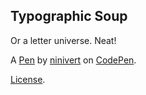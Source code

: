 Typographic Soup
----------------
Or a letter universe. Neat!

A [Pen](http://codepen.io/ninivert/pen/ZpEQBR) by [ninivert](http://codepen.io/ninivert) on [CodePen](http://codepen.io/).

[License](http://codepen.io/ninivert/pen/ZpEQBR/license).